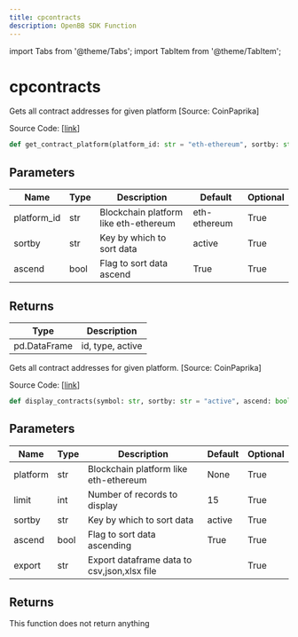 ```yaml
---
title: cpcontracts
description: OpenBB SDK Function
---
```


import Tabs from '@theme/Tabs';
import TabItem from '@theme/TabItem';

# cpcontracts

<Tabs>
<TabItem value="model" label="Model" default>

Gets all contract addresses for given platform [Source: CoinPaprika]

Source Code: [[link](https://github.com/OpenBB-finance/OpenBBTerminal/tree/main/openbb_terminal/cryptocurrency/overview/coinpaprika_model.py#L401)]

```python
def get_contract_platform(platform_id: str = "eth-ethereum", sortby: str = "active", ascend: bool = True) -> DataFrame
```
## Parameters

| Name | Type | Description | Default | Optional |
| ---- | ---- | ----------- | ------- | -------- |
| platform_id | str | Blockchain platform like eth-ethereum | eth-ethereum | True |
| sortby | str | Key by which to sort data | active | True |
| ascend | bool | Flag to sort data ascend | True | True |

## Returns

| Type | Description |
| ---- | ----------- |
| pd.DataFrame | id, type, active |



</TabItem>
<TabItem value="view" label="View">

Gets all contract addresses for given platform. [Source: CoinPaprika]

Source Code: [[link](https://github.com/OpenBB-finance/OpenBBTerminal/tree/main/openbb_terminal/cryptocurrency/overview/coinpaprika_view.py#L349)]

```python
def display_contracts(symbol: str, sortby: str = "active", ascend: bool = True, limit: int = 15, export: str = "") -> None
```
## Parameters

| Name | Type | Description | Default | Optional |
| ---- | ---- | ----------- | ------- | -------- |
| platform | str | Blockchain platform like eth-ethereum | None | True |
| limit | int | Number of records to display | 15 | True |
| sortby | str | Key by which to sort data | active | True |
| ascend | bool | Flag to sort data ascending | True | True |
| export | str | Export dataframe data to csv,json,xlsx file |  | True |

## Returns

This function does not return anything



</TabItem>
</Tabs>
